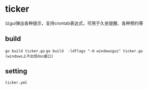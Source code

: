 # ticker
以gui弹出各种提示，支持crontab表达式，可用于久坐提醒、各种预约等

## build
`go build ticker.go`
`go build  -ldflags "-H windowsgui" ticker.go  (windows上不出现dos窗口)`
 
## setting
`ticker.yml`
